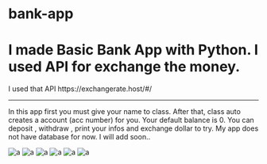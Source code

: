 # bank-app
<h1>I made Basic Bank App with Python. I used API for exchange the money.</h1>
<p>I used that API https://exchangerate.host/#/</p>
<hr>
<p>In this app first you must give your name to class. After that, class auto creates a account (acc number) for you. Your default balance is 0. You can deposit , withdraw , print your infos and exchange dollar to try. My app does not have database for now. I will add soon..</p>

![a](https://i.ibb.co/zVgY3zj/Screenshot-37.png)
![a](https://i.ibb.co/tqQ1R2d/Screenshot-38.png)
![a](https://i.ibb.co/nnDVyWs/Screenshot-39.png)
![a](https://i.ibb.co/LdTdcwQ/Screenshot-40.png)
![a](https://i.ibb.co/gSXbCdT/Screenshot-42.png)
![a](https://i.ibb.co/PQb8gS6/Screenshot-41.png)
